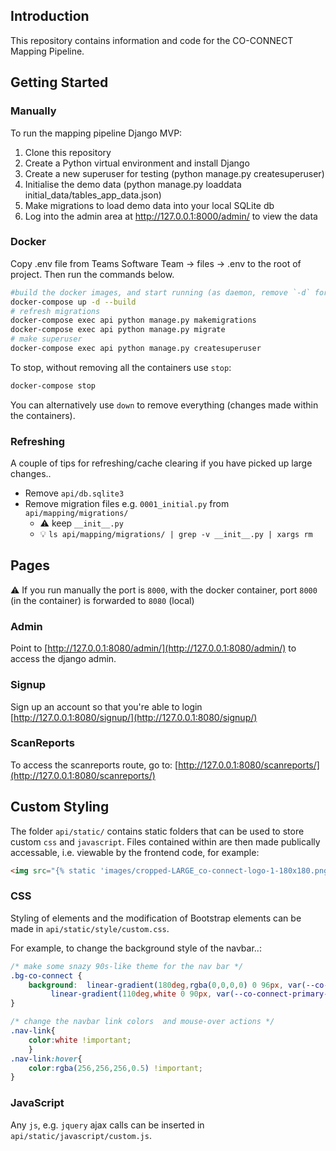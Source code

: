 

## Introduction
This repository contains information and code for the CO-CONNECT Mapping Pipeline.

## Getting Started 

### Manually
To run the mapping pipeline Django MVP:

1.	Clone this repository
2.	Create a Python virtual environment and install Django
3.	Create a new superuser for testing (python manage.py createsuperuser)
4.	Initialise the demo data (python manage.py loaddata initial_data/tables_app_data.json)
5.  Make migrations to load demo data into your local SQLite db
6.  Log into the admin area at http://127.0.0.1:8000/admin/ to view the data

### Docker

Copy .env file from Teams Software Team -> files -> .env to the root of project. Then run the commands below.

```bash
#build the docker images, and start running (as daemon, remove `-d` for without) 
docker-compose up -d --build
# refresh migrations
docker-compose exec api python manage.py makemigrations
docker-compose exec api python manage.py migrate
# make superuser
docker-compose exec api python manage.py createsuperuser
```

To stop, without removing all the containers use `stop`:
```bash
docker-compose stop
```
You can alternatively use `down` to remove everything (changes made within the containers).

### Refreshing

A couple of tips for refreshing/cache clearing if you have picked up large changes..
* Remove `api/db.sqlite3`
* Remove migration files e.g. `0001_initial.py` from `api/mapping/migrations/`
  * :warning: keep `__init__.py`
  * :bulb: `ls api/mapping/migrations/ | grep -v __init__.py | xargs rm` 


## Pages

:warning: If you run manually the port is `8000`, with the docker container, port `8000` (in the container) is forwarded to `8080` (local)

### Admin 
Point to [http://127.0.0.1:8080/admin/](http://127.0.0.1:8080/admin/) to access the django admin.

### Signup
Sign up an account so that you're able to login
[http://127.0.0.1:8080/signup/](http://127.0.0.1:8080/signup/)

### ScanReports
To access the scanreports route, go to:
[http://127.0.0.1:8080/scanreports/](http://127.0.0.1:8080/scanreports/)

## Custom Styling <a name="custom-styling"></a>

The folder `api/static/` contains static folders that can be used to store custom `css` and `javascript`. Files contained within are then made publically accessable, i.e. viewable by the frontend code, for example:
```html
<img src="{% static 'images/cropped-LARGE_co-connect-logo-1-180x180.png' %}"...>
```

### CSS

Styling of elements and the modification of Bootstrap elements can be made in `api/static/style/custom.css`.

For example, to change the background style of the navbar..:
```css
/* make some snazy 90s-like theme for the nav bar */
.bg-co-connect {
    background:  linear-gradient(180deg,rgba(0,0,0,0) 0 96px, var(--co-connect-tertiary) 96px 100%),
		 linear-gradient(110deg,white 0 90px, var(--co-connect-primary-light) 150px , var(--co-connect-primary) 400px 80%,var(--co-connect-secondary));
}

/* change the navbar link colors  and mouse-over actions */
.nav-link{
	color:white !important;
    }
.nav-link:hover{
    color:rgba(256,256,256,0.5) !important;
}
```


### JavaScript
Any `js`, e.g. `jquery` ajax calls can be inserted in `api/static/javascript/custom.js`.
